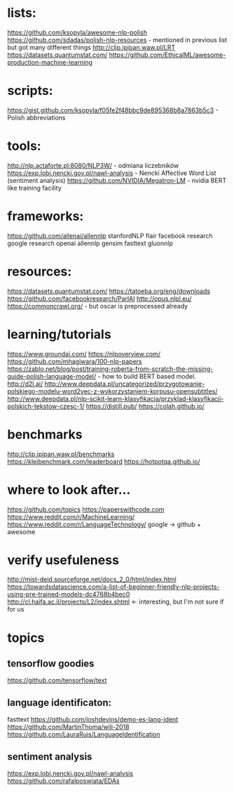 # lists:

https://github.com/ksopyla/awesome-nlp-polish
https://github.com/sdadas/polish-nlp-resources - mentioned in previous list but got many different things
http://clip.ipipan.waw.pl/LRT
https://datasets.quantumstat.com/
https://github.com/EthicalML/awesome-production-machine-learning


# scripts:

https://gist.github.com/ksopyla/f05fe2f48bbc9de895368b8a7863b5c3 - Polish abbreviations


# tools:
http://nlp.actaforte.pl:8080/NLP3W/ - odmiana liczebników
https://exp.lobi.nencki.gov.pl/nawl-analysis - Nencki Affective Word List (sentiment analysis)
https://github.com/NVIDIA/Megatron-LM - nvidia BERT like training facility


# frameworks:

https://github.com/allenai/allennlp
stanfordNLP
flair
facebook research
google research
openai
allennlp
gensim
fasttext
gluonnlp


# resources:
https://datasets.quantumstat.com/
https://tatoeba.org/eng/downloads
https://github.com/facebookresearch/ParlAI
http://opus.nlpl.eu/
https://commoncrawl.org/ - but oscar is preprocessed already


# learning/tutorials

https://www.groundai.com/
https://nlpoverview.com/
https://github.com/mhagiwara/100-nlp-papers
https://zablo.net/blog/post/training-roberta-from-scratch-the-missing-guide-polish-language-model/ - how to build BERT based model.
http://d2l.ai/
http://www.deepdata.pl/uncategorized/przygotowanie-polskiego-modelu-word2vec-z-wykorzystaniem-korpusu-opensubtitles/
http://www.deepdata.pl/nlp-scikit-learn-klasyfikacja/przyklad-klasyfikacji-polskich-tekstow-czesc-1/
https://distill.pub/
https://colah.github.io/


# benchmarks

http://clip.ipipan.waw.pl/benchmarks
https://klejbenchmark.com/leaderboard
https://hotpotqa.github.io/


# where to look after...

https://github.com/topics
https://paperswithcode.com
https://www.reddit.com/r/MachineLearning/
https://www.reddit.com/r/LanguageTechnology/
google -> github + awesome

# verify usefuleness

http://mist-deid.sourceforge.net/docs_2_0/html/index.html
https://towardsdatascience.com/a-list-of-beginner-friendly-nlp-projects-using-pre-trained-models-dc4768b4bec0
http://cl.haifa.ac.il/projects/L2/index.shtml <- interesting, but I'm not sure if for us

# topics


## tensorflow goodies

https://github.com/tensorflow/text


## language identificaton:

fasttext
https://github.com/joshdevins/demo-es-lang-ident
https://github.com/MartinThoma/wili-2018
https://github.com/LauraRuis/LanguageIdentification


## sentiment analysis

https://exp.lobi.nencki.gov.pl/nawl-analysis
https://github.com/rafalposwiata/EDAs

